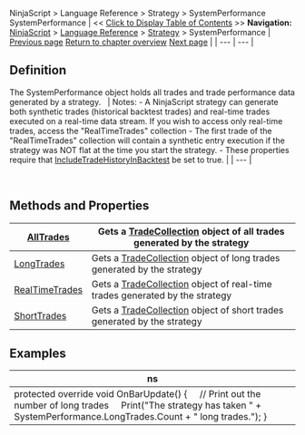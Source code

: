 ﻿
NinjaScript \> Language Reference \> Strategy \> SystemPerformance
SystemPerformance
| \<\< [Click to Display Table of Contents](systemperformance.md) \>\> **Navigation:**     [NinjaScript](ninjascript.md) \> [Language Reference](language_reference_wip.md) \> [Strategy](strategy.md) \> SystemPerformance | [Previous page](strategybaseconverter.md) [Return to chapter overview](strategy.md) [Next page](alltrades.md) |
| --- | --- |
## Definition
The SystemPerformance object holds all trades and trade performance data generated by a strategy.
 
| Notes: - A NinjaScript strategy can generate both synthetic trades (historical backtest trades) and real\-time trades executed on a real\-time data stream. If you wish to access only real\-time trades, access the "RealTimeTrades" collection - The first trade of the "RealTimeTrades" collection will contain a synthetic entry execution if the strategy was NOT flat at the time you start the strategy. - These properties require that [IncludeTradeHistoryInBacktest](includetradehistoryinbacktest.md) be set to true. |
| --- |

 
## Methods and Properties
| [AllTrades](alltrades.md) | Gets a [TradeCollection](tradecollection.md) object of all trades generated by the strategy |
| --- | --- |
| [LongTrades](longtrades.md) | Gets a [TradeCollection](tradecollection.md) object of long trades generated by the strategy |
| [RealTimeTrades](realtimetrades.md) | Gets a [TradeCollection](tradecollection.md) object of real\-time trades generated by the strategy |
| [ShortTrades](shorttrades.md) | Gets a [TradeCollection](tradecollection.md) object of short trades generated by the strategy |

## Examples
| ns |
| --- |
| protected override void OnBarUpdate() {      // Print out the number of long trades      Print("The strategy has taken " \+ SystemPerformance.LongTrades.Count \+ " long trades."); } |

 
